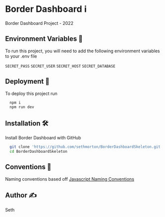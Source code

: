 
# Border Dashboard ℹ️

Border Dashboard Project - 2022



## Environment Variables 🧰

To run this project, you will need to add the following environment variables to your .env file

`SECRET_PASS`
`SECRET_USER`
`SECRET_HOST` 
`SECRET_DATABASE`


## Deployment :rocket:

To deploy this project run 

```bash
  npm i  
  npm run dev
```


## Installation 🛠

Install Border Dashboard with GitHub

```bash
  git clone 'https://github.com/sethmorton/BorderDashboardSkeleton.git'
  cd BorderDashboardSkeleton
```

## Conventions 📝

Naming conventions based off [Javascript Naming Conventions](https://github.com/ktaranov/naming-convention/blob/master/JavaScript%20Name%20and%20Coding%20Conventions.md)

## Author ✍️
Seth
    
